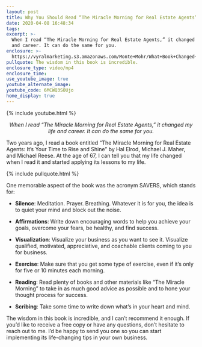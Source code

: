 ```yaml
---
layout: post
title: Why You Should Read “The Miracle Morning for Real Estate Agents”
date: 2020-04-08 16:48:34
tags:
excerpt: >-
  When I read “The Miracle Morning for Real Estate Agents,” it changed my life
  and career. It can do the same for you.
enclosure: >-
  https://vyralmarketing.s3.amazonaws.com/Monte+Mohr/What+Book+Changed+My+Life_+The+Morning+Miracle.mp4
pullquote: The wisdom in this book is incredible.
enclosure_type: video/mp4
enclosure_time:
use_youtube_image: true
youtube_alternate_image:
youtube_code: 6MCWQ3SOUjo
home_display: true
---
```


{% include youtube.html %}

<center><em>When I read “The Miracle Morning for Real Estate Agents,” it changed my life and career. It can do the same for you.</em></center>

Two years ago, I read a book entitled “The Miracle Morning for Real Estate Agents: It’s Your Time to Rise and Shine” by Hal Elrod, Michael J. Maher, and Michael Reese. At the age of 67, I can tell you that my life changed when I read it and started applying its lessons to my life.

{% include pullquote.html %}

One memorable aspect of the book was the acronym SAVERS, which stands for:

* **Silence**\: Meditation. Prayer. Breathing. Whatever it is for you, the idea is to quiet your mind and block out the noise.

* **Affirmations**\: Write down encouraging words to help you achieve your goals, overcome your fears, be healthy, and find success.

* **Visualization**\: Visualize your business as you want to see it. Visualize qualified, motivated, appreciative, and coachable clients coming to you for business.

* **Exercise**\: Make sure that you get some type of exercise, even if it’s only for five or 10 minutes each morning.

* **Reading**\: Read plenty of books and other materials like “The Miracle Morning” to take in as much good advice as possible and to hone your thought process for success.

* **Scribing**\: Take some time to write down what’s in your heart and mind.

The wisdom in this book is incredible, and I can’t recommend it enough. If you’d like to receive a free copy or have any questions, don’t hesitate to reach out to me. I’d be happy to send you one so you can start implementing its life-changing tips in your own business.